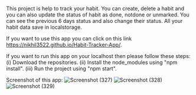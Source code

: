 This project is help to track your habit. You can create, delete a habit and you can also update the status of habit as done, notdone or unmarked.
You can see the previous 6 days status and also change their status.
All your habit data save in localstorage.

If you want to use this app you can click on this link https://nikhil3522.github.io/Habit-Tracker-App/.

If you want to run this app on your localhost then please follow these steps:
      (i) Download the repositories.
      (ii) Install the node_modules using "npm install".
      (iii) Run the project using "npm start".
      
      
Screenshot of this app:
![Screenshot (327)](https://user-images.githubusercontent.com/71602391/216801528-7b8326d0-7fe6-451e-a476-3fa63f1f542f.png)
![Screenshot (328)](https://user-images.githubusercontent.com/71602391/216801532-13ae9b83-8aae-462e-91d4-462f3de0df5b.png)
![Screenshot (329)](https://user-images.githubusercontent.com/71602391/216801534-9b32e67a-c405-4aaa-ad80-f7c456acfdd9.png)
